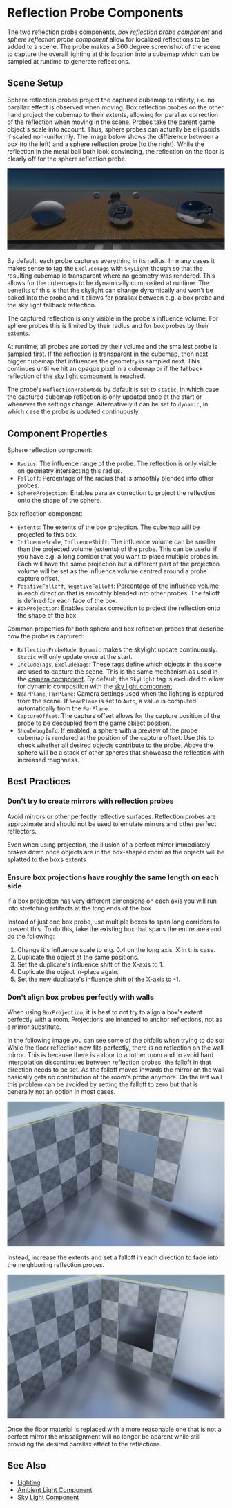 # Reflection Probe Components

The two reflection probe components, *box reflection probe component* and *sphere reflection probe component* allow for localized reflections to be added to a scene. The probe makes a 360 degree screenshot of the scene to capture the overall lighting at this location into a cubemap which can be sampled at runtime to generate reflections.

## Scene Setup

Sphere reflection probes project the captured cubemap to infinity, i.e. no parallax effect is observed when moving. Box reflection probes on the other hand project the cubemap to their extents, allowing for parallax correction of the reflection when moving in the scene.
Probes take the parent game object's scale into account. Thus, sphere probes can actually be ellipsoids if scaled non-uniformly. The image below shows the difference between a box (to the left) and a sphere reflection probe (to the right). While the reflection in the metal ball both look convincing, the reflection on the floor is clearly off for the sphere reflection probe.

![Box vs sphere reflection probe](media/reflection-probes.jpg)

By default, each probe captures everything in its radius. In many cases it makes sense to [tag](../../projects/tags.md) the `ExcludeTags` with `SkyLight` though so that the resulting cubemap is transparent where no geometry was rendered. This allows for the cubemaps to be dynamically composited at runtime. The benefits of this is that the skylight can change dynamically and won't be baked into the probe and it allows for parallax between e.g. a box probe and the sky light fallback reflection.

The captured reflection is only visible in the probe's influence volume. For sphere probes this is limited by their radius and for box probes by their extents.

At runtime, all probes are sorted by their volume and the smallest probe is sampled first. If the reflection is transparent in the cubemap, then next bigger cubemap that influences the geometry is sampled next. This continues until we hit an opaque pixel in a cubemap or if the fallback reflection of the [sky light component](sky-light-component.md) is reached.

The probe's `ReflectionProbeMode` by default is set to `static`, in which case the captured cubemap reflection is only updated once at the start or whenever the settings change. Alternatively it can be set to `dynamic`, in which case the probe is updated continuously.

## Component Properties

Sphere reflection component:

* `Radius`: The influence range of the probe. The reflection is only visible on geometry intersecting this radius.
* `Falloff`: Percentage of the radius that is smoothly blended into other probes.
* `SphereProjection`: Enables paralax correction to project the reflection onto the shape of the sphere.

Box reflection component:

* `Extents`: The extents of the box projection. The cubemap will be projected to this box.
* `InfluenceScale`, `InfluenceShift`: The influence volume can be smaller than the projected volume (extents) of the probe. This can be useful if you have e.g. a long corridor that you want to place multiple probes in. Each will have the same projection but a different part of the projection volume will be set as the influence volume centred around a probe capture offset.
* `PositiveFalloff`, `NegativeFalloff`: Percentage of the influence volume in each direction that is smoothly blended into other probes. The falloff is defined for each face of the box.
* `BoxProjection`: Enables paralax correction to project the reflection onto the shape of the box.

Common properties for both sphere and box reflection probes that describe how the probe is captured:

* `ReflectionProbeMode`: `Dynamic` makes the skylight update continuously. `Static` will only update once at the start.
* `IncludeTags`, `ExcludeTags`: These [tags](../../projects/tags.md) define which objects in the scene are used to capture the scene. This is the same mechanism as used in the [camera component](../camera-component.md). By default, the `SkyLight` tag is excluded to allow for dynamic composition with the [sky light component](sky-light-component.md).
* `NearPlane`, `FarPlane`: Camera settings used when the lighting is captured from the scene. If `NearPlane` is set to `Auto`, a value is computed automatically from the `FarPlane`.
* `CaptureOffset`: The capture offset allows for the capture position of the probe to be decoupled from the game object position.
* `ShowDebugInfo`: If enabled, a sphere with a preview of the probe cubemap is rendered at the position of the capture offset. Use this to check whether all desired objects contribute to the probe. Above the sphere will be a stack of other spheres that showcase the reflection with increased roughness.

## Best Practices

### Don't try to create mirrors with reflection probes

Avoid mirrors or other perfectly reflective surfaces. Reflection probes are approximate and should not be used to emulate mirrors and other perfect reflectors.

Even when using projection, the illusion of a perfect mirror immediately brakes down once objects are in the box-shaped room as the objects will be splatted to the boxs extents



### Ensure box projections have roughly the same length on each side

If a box projection has very different dimensions on each axis you will run into stretching artifacts at the long ends of the box 

Instead of just one box probe, use multiple boxes to span long corridors to prevent this.
To do this, take the existing box that spans the entire area and do the following:
1. Change it's Influence scale to e.g. 0.4 on the long axis, X in this case.
2. Duplicate the object at the same positions.
3. Set the duplicate's influence shift of the X-axis to 1.
4. Duplicate the object in-place again.
5. Set the new duplicate's influence shift of the X-axis to -1.

### Don't align box probes perfectly with walls

When using `BoxProjection`, it is best to not try to align a box's extent perfectly with a room. Projections are intended to anchor reflections, not as a mirror substitute.

In the following image you can see some of the pitfalls when trying to do so:
While the floor reflection now fits perfectly, there is no reflection on the wall mirror. This is because there is a door to another room and to avoid hard interpolation discontinuties between reflection probes, the falloff in that direction needs to be set. As the falloff moves inwards the mirror on the wall basically gets no contribution of the room's probe anymore.
On the left wall this problem can be avoided by setting the falloff to zero but that is generally not an option in most cases.

![Box reflection probe placement 1](media/reflection-box-placement1.jpg)

Instead, increase the extents and set a falloff in each direction to fade into the neighboring reflection probes.

![Box reflection probe placement 2](media/reflection-box-placement2.jpg)

Once the floor material is replaced with a more reasonable one that is not a perfect mirror the missalignment will no longer be aparent while still providing the desired parallax effect to the reflections.

## See Also

* [Lighting](Lighting.md)
* [Ambient Light Component](ambient-light-component.md)
* [Sky Light Component](sky-light-component.md)
